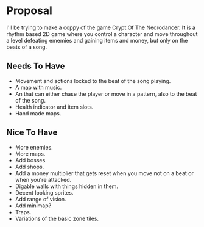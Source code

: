# Proposal

I'll be trying to make a coppy of the game Crypt Of The Necrodancer. It is a rhythm based 2D game where you control a character and move throughout a level defeating ememies and gaining items and money, but only on the beats of a song.

## Needs To Have
- Movement and actions locked to the beat of the song playing.
- A map with music.
- An that can either chase the player or move in a pattern, also to the beat of the song.
- Health indicator and item slots.
- Hand made maps.

## Nice To Have
- More enemies.
- More maps.
- Add bosses.
- Add shops.
- Add a money multiplier that gets reset when you move not on a beat or when you're attacked.
- Digable walls with things hidden in them.
- Decent looking sprites.
- Add range of vision.
- Add minimap?
- Traps.
- Variations of the basic zone tiles.